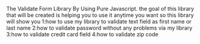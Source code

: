 The Validate Form Library By Using Pure Javascript.
the goal of this library that will be created is helping you to use it anytime you want so this library will show you 
1:how to use my library to validate text field as first name or last name 
2:how to validate password without any problems via my library
3:how to validate credit card field 
4:how to validate zip code  
